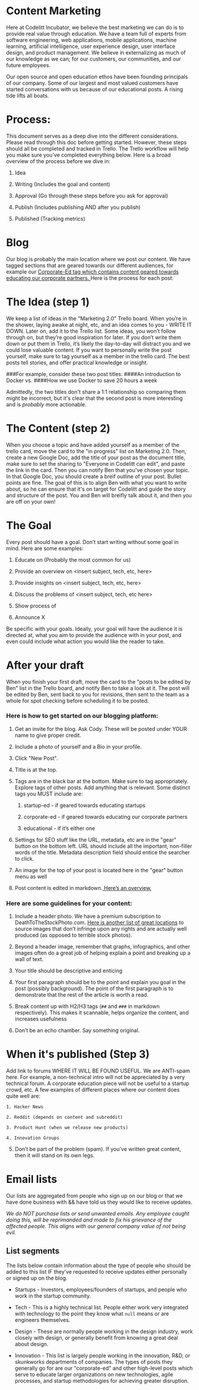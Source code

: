 # Content Marketing

Here at Codelitt Incubator, we believe the best marketing we can do is to provide real value through education. We have a team full of experts from software engineering, web applications, mobile applications, machine learning, artificial intelligence, user experience design, user interface design, and product management. We believe in externalizing as much of our knowledge as we can; for our customers, our communities, and our future employees. 

Our open source and open education ethos have been founding principals of our company. Some of our largest and most valued customers have started conversations with us because of our educational posts. A rising tide lifts all boats. 

# Process:

This document serves as a deep dive into the different considerations. Please read through this doc before getting started. However, these steps should all be completed and tracked in Trello. The Trello workflow will help you make sure you’ve completed everything below. Here is a broad overview of the process before we dive in:

1. Idea

2. Writing (Includes the goal and content)

3. Approval (Go through these steps before you ask for approval)

4. Publish (Includes publishing AND after you publish)

5. Published (Tracking metrics)

# Blog

Our blog is probably the main location where we post our content. We have tagged sections that are geared towards our different audiences, for example our [Corporate-Ed tag which contains content geared towards educating our corporate partners. ](http://www.codelitt.com/blog/tag/corporate-ed/)Here is the process for each post:

# The Idea (step 1)

We keep a list of ideas in the "Marketing 2.0" Trello board. When you’re in the shower, laying awake at night, etc, and an idea comes to you - WRITE IT DOWN. Later on, add it to the Trello list. Some ideas, you won’t follow through on, but they’re good inspiration for later. If you don’t write them down or put them in Trello, it’s likely the day-to-day will distract you and we could lose valuable content. If you want to personally write the post yourself, make sure to tag yourself as a member in the trello card. The best posts tell stories, and offer practical knowledge or insight. 

###For example, consider these two post titles:
####An introduction to Docker
vs.
####How we use Docker to save 20 hours a week

Admittedly, the two titles don't share a 1:1 relationship so comparing them might be incorrect, but it's clear that the second post is more interesting and is *probably* more actionable.  

# The Content (step 2)

When you choose a topic and have added yourself as a member of the trello card, move the card to the "in progress" list on Marketing 2.0. Then, create a new Google Doc, add the title of your post as the document title, make sure to set the sharing to "Everyone in Codelitt can edit", and paste the link in the card. Then you can notify Ben that you've chosen your topic. In that Google Doc, you should create a breif outline of your post. Bullet points are fine. The goal of this is to align Ben with what you want to write about, so he can ensure that it's on target for Codelitt and guide the story and structure of the post. You and Ben will breifly talk about it, and then you are off on your own!


# The Goal

Every post should have a goal. Don’t start writing without some goal in mind. Here are some examples:

1. Educate <audience category> on <insert subject here> (Probably the most common for us)

2. Provide an overview on <insert subject, tech, etc, here>

3. Provide insights on <insert subject, tech, etc, here>

4. Discuss the problems of <insert subject, tech, etc here>

5. Show <audience category> process of <insert subject here>

6. Announce X

Be specific with your goals. Ideally, your goal will have the audience it is directed at, what you aim to provide the audience with in your post, and even could include what action you would like the reader to take. 

# After your draft
When you finish your first draft, move the card to the "posts to be edited by Ben" list in the Trello board, and notify Ben to take a look at it. The post will be edited by Ben, sent back to you for revisions, then sent to the team as a whole for spot checking before scheduling it to be posted.

### Here is how to get started on our blogging platform:

1. Get an invite for the blog. Ask Cody. These will be posted under YOUR name to give proper credit. 

2. Include a photo of yourself and a Bio in your profile.

3. Click "New Post".

4. Title is at the top.

5. Tags are in the black bar at the bottom. Make sure to tag appropriately. Explore tags of other posts. Add anything that is relevant. Some distinct tags you MUST include are:

    1. startup-ed - if geared towards educating startups

    2. corporate-ed - if geared towards educating our corporate partners

    3. educational - if it’s either one

6. Settings for SEO stuff like the URL, metadata, etc are in the "gear" button on the bottom left. URL should include all the important, non-filler words of the title. Metadata description field should entice the searcher to click. 

7. An image for the top of your post is located here in the "gear" button menu as well

8. Post content is edited in markdown.[ Here’s an overview. ](https://blog.ghost.org/markdown/)

### Here are some guidelines for your content:

1. Include a header photo. We have a premium subscription to DeathToTheStockPhoto.com. [Here is another list of great locations](https://medium.com/@dustin/stock-photos-that-dont-suck-62ae4bcbe01b#.z76numv79) to source images that don’t infringe upon any rights and are actually well produced (as opposed to terrible stock photos). 

2. Beyond a header image, remember that graphs, infographics, and other images often do a great job of helping explain a point and breaking up a wall of text. 

3. Your title should be descriptive and enticing

4. Your first paragraph should be to the point and explain you goal in the post (possibly background). The point of the first paragraph is to demonstrate that the rest of the article is worth a read. 

5. Break content up with H2/H3 tags (`##` and `###` in markdown respectively). This makes it scannable, helps organize the content, and increases usefulness

6. Don’t be an echo chamber. Say something original. 

# When it's published (Step 3)

Add link to forums WHERE IT WILL BE FOUND USEFUL. We are ANTI-spam here. For example, a non-technical intro will not be appreciated by a very technical forum. A corporate education piece will not be useful to a startup crowd, etc. A few examples of different places where our content does quite well are:

    1. Hacker News

    2. Reddit (depends on content and subreddit)

    3. Product Hunt (when we release new products)

    4. Innovation Groups 

5. Don’t be part of the problem (spam). If you’ve written great content, then it will stand on its own legs. 

# Email lists

Our lists are aggregated from people who sign up on our blog or that we have done business with && have told us they would like to receive updates. 

*We do NOT purchase lists or send unwanted emails. Any employee caught doing this, will be reprimanded and made to fix his grievance of the affected people. This aligns with our general company value of not being evil.*

## List segments

The lists below contain information about the type of people who should be added to this list IF they’ve requested to receive updates either personally or signed up on the blog. 

* Startups - Investors, employees/founders of startups, and people who work in the startup community.

* Tech - This is a highly technical list. People either work very integrated with technology to the point they know what `null` means or are engineers themselves. 

* Design - These are normally people working in the design industry, work closely with design, or generally benefit from knowing a great deal about design. 

* Innovation - This list is largely people working in the innovation, R&D, or skunkworks departments of companies. The types of posts they generally go for are our "corporate-ed" and other high-level posts which serve to educate larger organizations on new technologies, agile processes, and startup methodologies for achieving greater disruption. 

